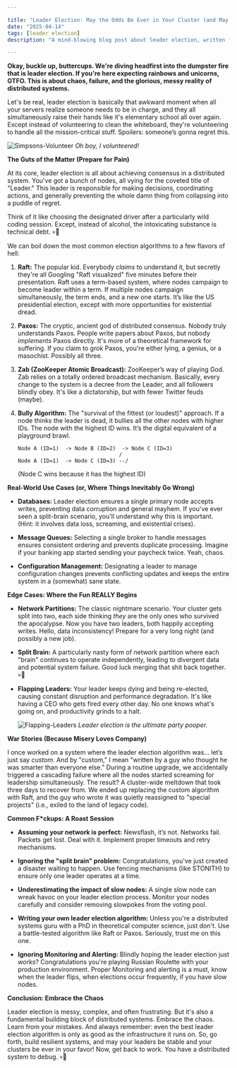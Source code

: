 ```yaml
---

title: "Leader Election: May the Odds Be Ever in Your Cluster (and May the Least Qualified Win)"
date: "2025-04-14"
tags: [leader election]
description: "A mind-blowing blog post about leader election, written for chaotic Gen Z engineers."

---
```


**Okay, buckle up, buttercups. We're diving headfirst into the dumpster fire that is leader election. If you're here expecting rainbows and unicorns, GTFO. This is about chaos, failure, and the glorious, messy reality of distributed systems.**

Let's be real, leader election is basically that awkward moment when all your servers realize someone needs to be in charge, and they all simultaneously raise their hands like it's elementary school all over again. Except instead of volunteering to clean the whiteboard, they're volunteering to handle all the mission-critical stuff. Spoilers: someone’s gonna regret this.

![Simpsons-Volunteer](https://i.imgflip.com/1ur9b8.jpg)
*Oh boy, I volunteered!*

**The Guts of the Matter (Prepare for Pain)**

At its core, leader election is all about achieving consensus in a distributed system. You've got a bunch of nodes, all vying for the coveted title of "Leader." This leader is responsible for making decisions, coordinating actions, and generally preventing the whole damn thing from collapsing into a puddle of regret.

Think of it like choosing the designated driver after a particularly wild coding session. Except, instead of alcohol, the intoxicating substance is technical debt. 💀🙏

We can boil down the most common election algorithms to a few flavors of hell:

1.  **Raft:** The popular kid. Everybody *claims* to understand it, but secretly they're all Googling "Raft visualized" five minutes before their presentation. Raft uses a term-based system, where nodes campaign to become leader within a term. If multiple nodes campaign simultaneously, the term ends, and a new one starts. It’s like the US presidential election, except with more opportunities for existential dread.

2.  **Paxos:** The cryptic, ancient god of distributed consensus. Nobody truly understands Paxos. People write papers about Paxos, but nobody *implements* Paxos directly. It's more of a theoretical framework for suffering. If you claim to grok Paxos, you're either lying, a genius, or a masochist. Possibly all three.

3.  **Zab (ZooKeeper Atomic Broadcast):** ZooKeeper’s way of playing God. Zab relies on a totally ordered broadcast mechanism. Basically, every change to the system is a decree from the Leader, and all followers blindly obey. It's like a dictatorship, but with fewer Twitter feuds (maybe).

4.  **Bully Algorithm:** The "survival of the fittest (or loudest)" approach. If a node thinks the leader is dead, it bullies all the other nodes with higher IDs. The node with the highest ID wins. It’s the digital equivalent of a playground brawl.

    ```ascii
    Node A (ID=1)  -> Node B (ID=2)  -> Node C (ID=3)
                                    /
    Node A (ID=1)  -> Node C (ID=3) --/
    ```
    (Node C wins because it has the highest ID)

**Real-World Use Cases (or, Where Things Inevitably Go Wrong)**

*   **Databases:** Leader election ensures a single primary node accepts writes, preventing data corruption and general mayhem. If you've ever seen a split-brain scenario, you'll understand why this is important. (Hint: it involves data loss, screaming, and existential crises).

*   **Message Queues:** Selecting a single broker to handle messages ensures consistent ordering and prevents duplicate processing. Imagine if your banking app started sending your paycheck twice. Yeah, chaos.

*   **Configuration Management:** Designating a leader to manage configuration changes prevents conflicting updates and keeps the entire system in a (somewhat) sane state.

**Edge Cases: Where the Fun REALLY Begins**

*   **Network Partitions:** The classic nightmare scenario. Your cluster gets split into two, each side thinking *they* are the only ones who survived the apocalypse. Now you have two leaders, both happily accepting writes. Hello, data inconsistency! Prepare for a very long night (and possibly a new job).

*   **Split Brain:** A particularly nasty form of network partition where each "brain" continues to operate independently, leading to divergent data and potential system failure. Good luck merging that shit back together. 💀🙏

*   **Flapping Leaders:** Your leader keeps dying and being re-elected, causing constant disruption and performance degradation. It's like having a CEO who gets fired every other day. No one knows what's going on, and productivity grinds to a halt.

    ![Flapping-Leaders](https://i.kym-cdn.com/photos/images/newsfeed/000/242/631/382.gif)
    *Leader election is the ultimate party pooper.*

**War Stories (Because Misery Loves Company)**

I once worked on a system where the leader election algorithm was… let’s just say *custom*. And by "custom," I mean "written by a guy who thought he was smarter than everyone else." During a routine upgrade, we accidentally triggered a cascading failure where all the nodes started screaming for leadership simultaneously. The result? A cluster-wide meltdown that took three days to recover from. We ended up replacing the custom algorithm with Raft, and the guy who wrote it was quietly reassigned to "special projects" (i.e., exiled to the land of legacy code).

**Common F*ckups: A Roast Session**

*   **Assuming your network is perfect:** Newsflash, it’s not. Networks fail. Packets get lost. Deal with it. Implement proper timeouts and retry mechanisms.

*   **Ignoring the "split brain" problem:** Congratulations, you've just created a disaster waiting to happen. Use fencing mechanisms (like STONITH) to ensure only one leader operates at a time.

*   **Underestimating the impact of slow nodes:** A single slow node can wreak havoc on your leader election process. Monitor your nodes carefully and consider removing slowpokes from the voting pool.

*   **Writing your own leader election algorithm:** Unless you're a distributed systems guru with a PhD in theoretical computer science, just don't. Use a battle-tested algorithm like Raft or Paxos. Seriously, trust me on this one.

*   **Ignoring Monitoring and Alerting:** Blindly hoping the leader election just *works*? Congratulations you're playing Russian Roulette with your production environment. Proper Monitoring and alerting is a must, know when the leader flips, when elections occur frequently, if you have slow nodes.

**Conclusion: Embrace the Chaos**

Leader election is messy, complex, and often frustrating. But it's also a fundamental building block of distributed systems. Embrace the chaos. Learn from your mistakes. And always remember: even the best leader election algorithm is only as good as the infrastructure it runs on. So, go forth, build resilient systems, and may your leaders be stable and your clusters be ever in your favor! Now, get back to work. You have a distributed system to debug. 💀🙏
